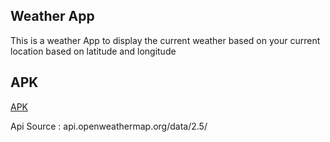 ## Weather App
This is a weather App to display the current weather based on your current location based on latitude and longitude

## APK
[APK](https://drive.google.com/file/d/1xJEAS44cfQXCmVoMJVLWxmodWcc0UhWB/view?usp=sharing)

Api Source : api.openweathermap.org/data/2.5/
